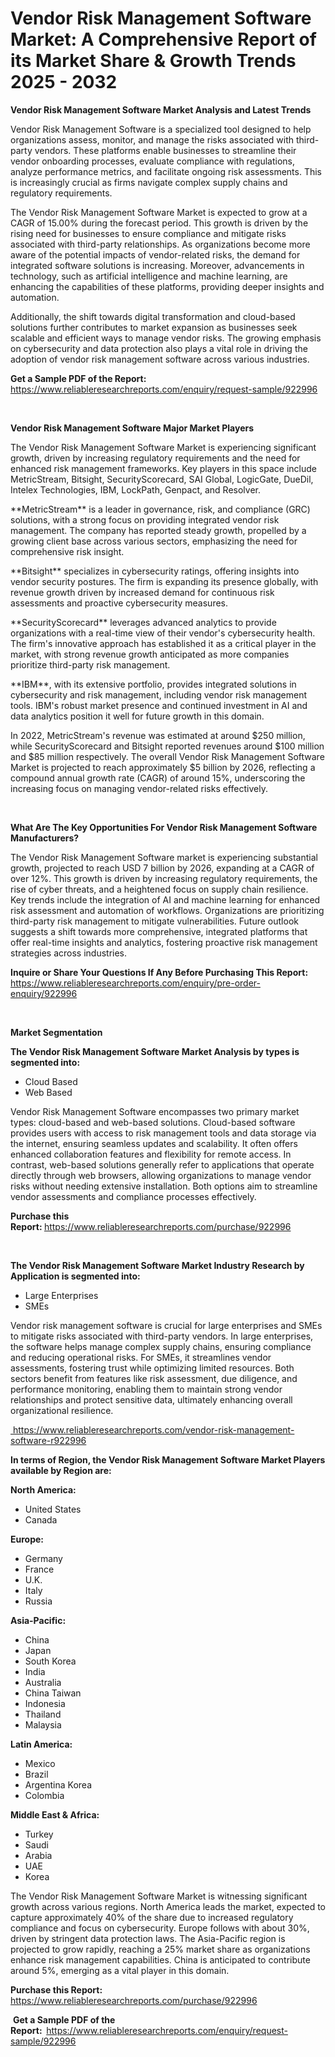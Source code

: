 <p><h1>Vendor Risk Management Software Market: A Comprehensive Report of its Market Share & Growth Trends 2025 - 2032</h1></p><p><strong>Vendor Risk Management Software Market Analysis and Latest Trends</strong></p>
<p><p>Vendor Risk Management Software is a specialized tool designed to help organizations assess, monitor, and manage the risks associated with third-party vendors. These platforms enable businesses to streamline their vendor onboarding processes, evaluate compliance with regulations, analyze performance metrics, and facilitate ongoing risk assessments. This is increasingly crucial as firms navigate complex supply chains and regulatory requirements.</p><p>The Vendor Risk Management Software Market is expected to grow at a CAGR of 15.00% during the forecast period. This growth is driven by the rising need for businesses to ensure compliance and mitigate risks associated with third-party relationships. As organizations become more aware of the potential impacts of vendor-related risks, the demand for integrated software solutions is increasing. Moreover, advancements in technology, such as artificial intelligence and machine learning, are enhancing the capabilities of these platforms, providing deeper insights and automation.</p><p>Additionally, the shift towards digital transformation and cloud-based solutions further contributes to market expansion as businesses seek scalable and efficient ways to manage vendor risks. The growing emphasis on cybersecurity and data protection also plays a vital role in driving the adoption of vendor risk management software across various industries.</p></p>
<p><strong>Get a Sample PDF of the Report:&nbsp;</strong> <a href="https://www.reliableresearchreports.com/enquiry/request-sample/922996?utm_campaign=2267&utm_medium=2&utm_source=Github&utm_content=ia&utm_term=16042025&utm_id=vendor-risk-management-software">https://www.reliableresearchreports.com/enquiry/request-sample/922996</a></p>
<p>&nbsp;</p>
<p><strong>Vendor Risk Management Software Major Market Players</strong></p>
<p><p>The Vendor Risk Management Software Market is experiencing significant growth, driven by increasing regulatory requirements and the need for enhanced risk management frameworks. Key players in this space include MetricStream, Bitsight, SecurityScorecard, SAI Global, LogicGate, DueDil, Intelex Technologies, IBM, LockPath, Genpact, and Resolver.</p><p>**MetricStream** is a leader in governance, risk, and compliance (GRC) solutions, with a strong focus on providing integrated vendor risk management. The company has reported steady growth, propelled by a growing client base across various sectors, emphasizing the need for comprehensive risk insight.</p><p>**Bitsight** specializes in cybersecurity ratings, offering insights into vendor security postures. The firm is expanding its presence globally, with revenue growth driven by increased demand for continuous risk assessments and proactive cybersecurity measures.</p><p>**SecurityScorecard** leverages advanced analytics to provide organizations with a real-time view of their vendor's cybersecurity health. The firm's innovative approach has established it as a critical player in the market, with strong revenue growth anticipated as more companies prioritize third-party risk management.</p><p>**IBM**, with its extensive portfolio, provides integrated solutions in cybersecurity and risk management, including vendor risk management tools. IBM's robust market presence and continued investment in AI and data analytics position it well for future growth in this domain.</p><p>In 2022, MetricStream's revenue was estimated at around $250 million, while SecurityScorecard and Bitsight reported revenues around $100 million and $85 million respectively. The overall Vendor Risk Management Software Market is projected to reach approximately $5 billion by 2026, reflecting a compound annual growth rate (CAGR) of around 15%, underscoring the increasing focus on managing vendor-related risks effectively.</p></p>
<p>&nbsp;</p>
<p><strong>What Are The Key Opportunities For Vendor Risk Management Software Manufacturers?</strong></p>
<p><p>The Vendor Risk Management Software market is experiencing substantial growth, projected to reach USD 7 billion by 2026, expanding at a CAGR of over 12%. This growth is driven by increasing regulatory requirements, the rise of cyber threats, and a heightened focus on supply chain resilience. Key trends include the integration of AI and machine learning for enhanced risk assessment and automation of workflows. Organizations are prioritizing third-party risk management to mitigate vulnerabilities. Future outlook suggests a shift towards more comprehensive, integrated platforms that offer real-time insights and analytics, fostering proactive risk management strategies across industries.</p></p>
<p><strong>Inquire or Share Your Questions If Any Before Purchasing This Report:</strong> <a href="https://www.reliableresearchreports.com/enquiry/pre-order-enquiry/922996?utm_campaign=2267&utm_medium=2&utm_source=Github&utm_content=ia&utm_term=16042025&utm_id=vendor-risk-management-software">https://www.reliableresearchreports.com/enquiry/pre-order-enquiry/922996</a></p>
<p>&nbsp;</p>
<p><strong>Market Segmentation</strong></p>
<p><strong>The Vendor Risk Management Software Market Analysis by types is segmented into:</strong></p>
<p><ul><li>Cloud Based</li><li>Web Based</li></ul></p>
<p><p>Vendor Risk Management Software encompasses two primary market types: cloud-based and web-based solutions. Cloud-based software provides users with access to risk management tools and data storage via the internet, ensuring seamless updates and scalability. It often offers enhanced collaboration features and flexibility for remote access. In contrast, web-based solutions generally refer to applications that operate directly through web browsers, allowing organizations to manage vendor risks without needing extensive installation. Both options aim to streamline vendor assessments and compliance processes effectively.</p></p>
<p><strong>Purchase this Report:&nbsp;</strong><a href="https://www.reliableresearchreports.com/purchase/922996?utm_campaign=2267&utm_medium=2&utm_source=Github&utm_content=ia&utm_term=16042025&utm_id=vendor-risk-management-software">https://www.reliableresearchreports.com/purchase/922996</a></p>
<p>&nbsp;</p>
<p><strong>The Vendor Risk Management Software Market Industry Research by Application is segmented into:</strong></p>
<p><ul><li>Large Enterprises</li><li>SMEs</li></ul></p>
<p><p>Vendor risk management software is crucial for large enterprises and SMEs to mitigate risks associated with third-party vendors. In large enterprises, the software helps manage complex supply chains, ensuring compliance and reducing operational risks. For SMEs, it streamlines vendor assessments, fostering trust while optimizing limited resources. Both sectors benefit from features like risk assessment, due diligence, and performance monitoring, enabling them to maintain strong vendor relationships and protect sensitive data, ultimately enhancing overall organizational resilience.</p></p>
<p><a href="https://www.reliableresearchreports.com/vendor-risk-management-software-r922996?utm_campaign=2267&utm_medium=2&utm_source=Github&utm_content=ia&utm_term=16042025&utm_id=vendor-risk-management-software">&nbsp;https://www.reliableresearchreports.com/vendor-risk-management-software-r922996</a></p>
<p><strong>In terms of Region, the Vendor Risk Management Software Market Players available by Region are:</strong></p>
<p>
    <p> <strong> North America: </strong>
        <ul>
            <li>United States</li>
            <li>Canada</li>
        </ul>
        </p> 
    <p> <strong> Europe: </strong>
        <ul>
            <li>Germany</li>
            <li>France</li>
            <li>U.K.</li>
            <li>Italy</li>
            <li>Russia</li>
        </ul>
        </p> 
    <p> <strong> Asia-Pacific: </strong>
        <ul>
            <li>China</li>
            <li>Japan</li>
            <li>South Korea</li>
            <li>India</li>
            <li>Australia</li>
            <li>China Taiwan</li>
            <li>Indonesia</li>
            <li>Thailand</li>
            <li>Malaysia</li>
        </ul>
        </p> 
    <p> <strong> Latin America: </strong>
        <ul>
            <li>Mexico</li>
            <li>Brazil</li>
            <li>Argentina Korea</li>
            <li>Colombia</li>
        </ul>
        </p> 
    <p> <strong> Middle East & Africa: </strong>
        <ul>
            <li>Turkey</li>
            <li>Saudi</li>
            <li>Arabia</li>
            <li>UAE</li>
            <li>Korea</li>
        </ul>
    </p>
    </p>
<p><p>The Vendor Risk Management Software Market is witnessing significant growth across various regions. North America leads the market, expected to capture approximately 40% of the share due to increased regulatory compliance and focus on cybersecurity. Europe follows with about 30%, driven by stringent data protection laws. The Asia-Pacific region is projected to grow rapidly, reaching a 25% market share as organizations enhance risk management capabilities. China is anticipated to contribute around 5%, emerging as a vital player in this domain.</p></p>
<p><strong>Purchase this Report: </strong><a href="https://www.reliableresearchreports.com/purchase/922996?utm_campaign=2267&utm_medium=2&utm_source=Github&utm_content=ia&utm_term=16042025&utm_id=vendor-risk-management-software">https://www.reliableresearchreports.com/purchase/922996</a></p>
<p>&nbsp;<strong>Get a Sample PDF of the Report:&nbsp;&nbsp;</strong><a href="https://www.reliableresearchreports.com/enquiry/request-sample/922996?utm_campaign=2267&utm_medium=2&utm_source=Github&utm_content=ia&utm_term=16042025&utm_id=vendor-risk-management-software">https://www.reliableresearchreports.com/enquiry/request-sample/922996</a></p>
<p><strong></strong></p>
<p><p></p><p></p><p></p></p>